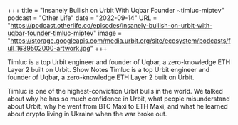 +++
title = "Insanely Bullish on Urbit With Uqbar Founder ~timluc-miptev"
podcast = "Other Life"
date = "2022-09-14"
URL = "https://podcast.otherlife.co/episodes/insanely-bullish-on-urbit-with-uqbar-founder-timluc-miptev"
image = "https://storage.googleapis.com/media.urbit.org/site/ecosystem/podcasts/full_1639502000-artwork.jpg"
+++

Timluc is a top Urbit engineer and founder of Uqbar, a zero-knowledge ETH Layer 2 built on Urbit.
Show Notes
Timluc is a top Urbit engineer and founder of Uqbar, a zero-knowledge ETH Layer 2 built on Urbit.

Timluc is one of the highest-conviction Urbit bulls in the world. We talked about why he has so much confidence in Urbit, what people misunderstand about Urbit, why he went from BTC Maxi to ETH Maxi, and what he learned about crypto living in Ukraine when the war broke out.